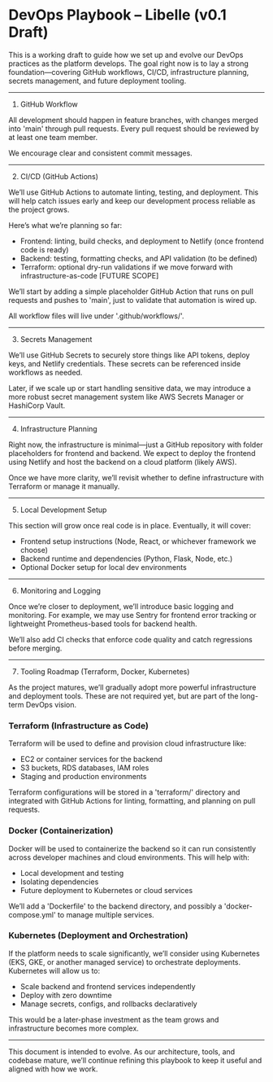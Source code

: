 # DevOps Playbook – Libelle  (v0.1 Draft)


This is a working draft to guide how we set up and evolve our DevOps practices as the platform develops. The goal right now is to lay a strong foundation—covering GitHub workflows, CI/CD, infrastructure planning, secrets management, and future deployment tooling.

---

1. GitHub Workflow

All development should happen in feature branches, with changes merged into 'main' through pull requests. Every pull request should be reviewed by at least one team member.

We encourage clear and consistent commit messages.

---

2. CI/CD (GitHub Actions)

We’ll use GitHub Actions to automate linting, testing, and deployment. This will help catch issues early and keep our development process reliable as the project grows.

Here’s what we’re planning so far:

- Frontend: linting, build checks, and deployment to Netlify (once frontend code is ready)
- Backend: testing, formatting checks, and API validation (to be defined)
- Terraform: optional dry-run validations if we move forward with infrastructure-as-code [FUTURE SCOPE]

We’ll start by adding a simple placeholder GitHub Action that runs on pull requests and pushes to 'main', just to validate that automation is wired up.

All workflow files will live under '.github/workflows/'.

---

3. Secrets Management

We’ll use GitHub Secrets to securely store things like API tokens, deploy keys, and Netlify credentials. These secrets can be referenced inside workflows as needed.

Later, if we scale up or start handling sensitive data, we may introduce a more robust secret management system like AWS Secrets Manager or HashiCorp Vault.

---

4. Infrastructure Planning

Right now, the infrastructure is minimal—just a GitHub repository with folder placeholders for frontend and backend. We expect to deploy the frontend using Netlify and host the backend on a cloud platform (likely AWS).


Once we have more clarity, we’ll revisit whether to define infrastructure with Terraform or manage it manually.

---

5. Local Development Setup

This section will grow once real code is in place. Eventually, it will cover:

- Frontend setup instructions (Node, React, or whichever framework we choose)
- Backend runtime and dependencies (Python, Flask, Node, etc.)
- Optional Docker setup for local dev environments

---

6. Monitoring and Logging

Once we’re closer to deployment, we’ll introduce basic logging and monitoring. For example, we may use Sentry for frontend error tracking or lightweight Prometheus-based tools for backend health.

We’ll also add CI checks that enforce code quality and catch regressions before merging.

---

7. Tooling Roadmap (Terraform, Docker, Kubernetes)

As the project matures, we’ll gradually adopt more powerful infrastructure and deployment tools. These are not required yet, but are part of the long-term DevOps vision.

### Terraform (Infrastructure as Code)

Terraform will be used to define and provision cloud infrastructure like:

- EC2 or container services for the backend
- S3 buckets, RDS databases, IAM roles
- Staging and production environments

Terraform configurations will be stored in a 'terraform/' directory and integrated with GitHub Actions for linting, formatting, and planning on pull requests.

### Docker (Containerization)

Docker will be used to containerize the backend so it can run consistently across developer machines and cloud environments. This will help with:

- Local development and testing
- Isolating dependencies
- Future deployment to Kubernetes or cloud services

We’ll add a 'Dockerfile' to the backend directory, and possibly a 'docker-compose.yml' to manage multiple services.

### Kubernetes (Deployment and Orchestration)

If the platform needs to scale significantly, we’ll consider using Kubernetes (EKS, GKE, or another managed service) to orchestrate deployments. Kubernetes will allow us to:

- Scale backend and frontend services independently
- Deploy with zero downtime
- Manage secrets, configs, and rollbacks declaratively

This would be a later-phase investment as the team grows and infrastructure becomes more complex.

---

This document is intended to evolve. As our architecture, tools, and codebase mature, we’ll continue refining this playbook to keep it useful and aligned with how we work.
